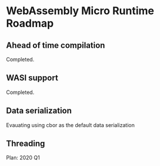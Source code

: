 
# WebAssembly Micro Runtime Roadmap


## Ahead of time compilation
Completed.



## WASI support
Completed.



## Data serialization
Evauating using cbor as the default data serialization



## Threading
Plan: 2020 Q1

